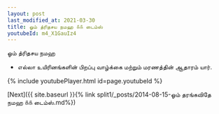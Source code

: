 ```yaml
---
layout: post
last_modified_at: 2021-03-30
title: ஓம் த்ரிதசய நமஹ ௧௧ டைம்ஸ்
youtubeId: m4_X1GauIz4
---
```

 
 
 ஓம் த்ரிதசய நமஹ  
 
 -  எல்லா உயிரினங்களின் பிறப்பு வாழ்க்கை மற்றும் மரணத்தின் ஆதாரம் யார். 
 
  
 
  
 
 
 
 
 
 


{% include youtubePlayer.html id=page.youtubeId %}
 
[Next]({{ site.baseurl }}{% link  split1/_posts/2014-08-15-ஓம் தரங்கவிதே நமஹ ௧௧ டைம்ஸ்.md%})
 
